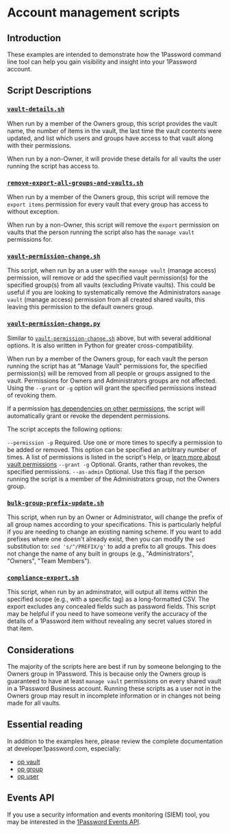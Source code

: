 # Account management scripts

## Introduction

These examples are intended to demonstrate how the 1Password command line tool can help you gain visibility and insight into your 1Password account.  

## Script Descriptions

### [`vault-details.sh`](./vault-details.sh)

When run by a member of the Owners group, this script provides the vault name, the number of items in the vault, the last time the vault contents were updated, and list which users and groups have access to that vault along with their permissions.

When run by a non-Owner, it will provide these details for all vaults the user running the script has access to.

### [`remove-export-all-groups-and-vaults.sh`](./remove-export-all-groups-and-vault.sh)

When run by a member of the Owners group, this script will remove the `export items` permission for every vault that every group has access to without exception.

When run by a non-Owner, this script will remove the `export` permission on vaults that the person running the script also has the `manage vault` permissions for.

### [`vault-permission-change.sh`](./vault-permission-change.sh)

This script, when run by an a user with the `manage vault` (manage access) permission, will remove or add the specified vault permission(s) for the specified group(s) from all vaults (excluding Private vaults). This could be useful if you are looking to systematically remove the Administrators `manage vault` (manage access) permission from all created shared vaults, this leaving this permission to the default owners group. 

### [`vault-permission-change.py`](./vault-permission-change.py)

Similar to [`vault-permission-change.sh`](#vault-permission-changesh) above, but with several additional options. It is also written in Python for greater cross-compatibility. 

When run by a member of the Owners group, for each vault the person running the script has at "Manage Vault" permissions for, the specified permission(s) will be removed from all people or groups assigned to the vault. Permissions for Owners and Administrators groups are not affected. Using the `--grant` or `-g` option will grant the specified permissions instead of revoking them.  

If a permission [has dependencies on other permissions](https://developer.1password.com/docs/cli/vault-permissions/), the script will automatically grant or revoke the dependent permissions. 

The script accepts the following options:

`--permission -p` Required. Use one or more times to specify a permission to be added or removed. This option can be specified an arbitrary number of times. A list of permissions is listed in the script's Help, or [learn more about vault permissions](https://developer.1password.com/docs/cli/vault-permissions/)
`--grant -g` Optional. Grants, rather than revokes, the specified permissions. 
`--as-admin` Optional. Use this flag if the person running the script is a member of the Administrators group, not the Owners group.



### [`bulk-group-prefix-update.sh`](./bulk-group-prefix-update.sh)

This script, when run by an Owner or Administrator, will change the prefix of all group names according to your specifications. This is particularly helpful if you are needing to change an existing naming scheme.
If you want to add prefixes where one doesn't already exist, then you can modify the `sed` substitution to: `sed 's/^/PREFIX/g'` to add a prefix to all groups.
This does not change the name of any built in groups (e.g., "Administrators", "Owners", "Team Members").

### [`compliance-export.sh`](./compliance-export.sh)

This script, when run by an adminstrator, will output all items within the specified scope (e.g., with a specific tag) as a long-formatted CSV. The export excludes any concealed fields such as password fields.
This script may be helpful if you need to have someone verify the accuracy of the details of a 1Password item without revealing any secret values stored in that item.

## Considerations

The majority of the scripts here are best if run by someone belonging to the Owners group in 1Password. This is because only the Owners group is guaranteed to have at least `manage vault` permissions on every shared vault in a 1Password Business account. Running these scripts as a user not in the Owners group may result in incomplete information or in changes not being made for all vaults.

## Essential reading

In addition to the examples here, please review the complete documentation at developer.1password.com, especially:

* [op vault](https://developer.1password.com/docs/cli/reference/management-commands/vault)  
* [op group](https://developer.1password.com/docs/cli/reference/management-commands/group)  
* [op user](https://developer.1password.com/docs/cli/reference/management-commands/user)  

## Events API

If you use a security information and events monitoring (SIEM) tool, you may be interested in the [1Password Events API](https://support.1password.com/events-reporting/).
